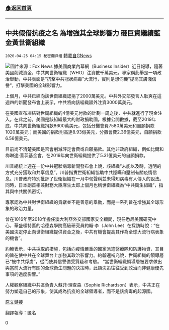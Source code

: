 ###  [:house:返回首頁](https://github.com/ourhimalayas/txt)
---

## 中共假借抗疫之名 為增強其全球影響力 砸巨資繼續藍金黃世衛組織
`2020-04-25 04:15 秘密翻译组` [轉載自GNews](https://gnews.org/zh-hant/184016/)

![](https://s3.amazonaws.com/gnews-media-offload/wp-content/uploads/2020/04/14140756/fullsizeoutput_2b72.jpeg)圖片來源：Fox News
據美國商業內幕網（Business Insider）近日報導，隨著美國削減資金，中共向世衛組織（WHO）注資數千萬美元。專家稱此舉是一項政治舉動，中共表面是“抗擊中共冠狀病毒”大流行，實則是想伺機“提高其膚淺信譽“，打擊美國的全球影響力。

上個月，中共已經向該世衛組織認捐了2000萬美元。中共外交部發言人耿爽在這週四的新聞發布會上表示，中共將向該組織額外注資3000萬美元。

在美國宣布凍結對世衛組織的4億美元付款的計劃一周之後，中共就進行了現金注入。在此之前，美國是該組織最大的財政捐助國。根據公開數據，截至2019年底，中共向世衛組織捐款8600萬美元，包括分攤會費7580萬美元和自願捐款1020萬美元；而美國的捐款則高達8.93億美元，分攤會費2.36億美元，自願捐款6.56億美元。

目前尚不清楚美國是否會削減評定會費或自願捐款。其他非政府組織，例如比爾和梅琳達·蓋茨基金會，在2019年向世衛組織提供了5.31億美元的自願捐款。

川普總統上週在一份中共冠狀病毒新聞發布會上說，該組織“未能以及時，透明的方式充分獲取和共享信息”。川普指責世衛組織協助中共隱瞞和壓制有關疫情信息。川普政府特別批評了世衛組織在一月中旬聲稱並未得知病毒有人傳人的說法​​。同時，日本副首相兼財務大臣麻生太郎上個月也稱世衛組織為“中共衛生組織”，指其與中共關係密切。

專家認為中共對世衛組織的貢獻並不是善意的舉動，而是一系列旨在增強其全球形象的政治力量。

曾在1016年至2018年擔任澳大利亞外交部國家安全顧問，現任悉尼美國研究中心，華盛頓特區的哈德森學院高級研究員約翰·李（John Lee）在採訪時說：“在美國決定停止向世衛組織提供資金之後，中共有機會提高其作為全球大流行病表象的機會”。

約翰表示，中共採取的措施，包括向疫情嚴重的國家派遣醫療隊和防護物資，其目的旨在使中共在全球舞台上加強其政治影響力。約翰還補充說，世衛組織的領導層已“被中共俘虜”，從而使其信譽備受質疑和考驗。 “當世衛組織領導層被要求做出與當前大流行有關的全球衛生問題的決策時，此類決策往往受到政治而非健康優先事項的過度影響。”

人權觀察組織中共區負責人蘇菲·理查森（Sophie Richardson）表示，中共正在努力塑造自己的形象，使其成為抗疫的全球領導者，而不是該病毒的起源國。

[原文鏈接](https://www.businessinsider.com/china-who-multimillion-dollar-contribution-political-power-move-2020-4)

翻譯報導：匿名

0
